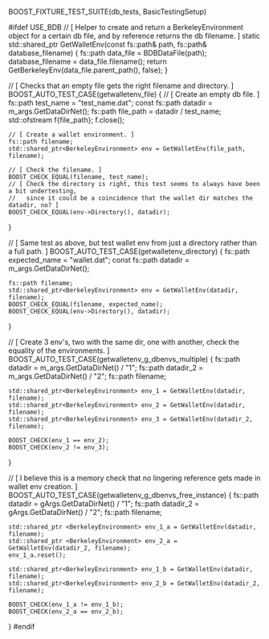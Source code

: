 BOOST_FIXTURE_TEST_SUITE(db_tests, BasicTestingSetup)

#ifdef USE_BDB
// [ Helper to create and return a BerkeleyEnvironment object for a certain db file, and by reference returns the db filename. ]
static std::shared_ptr<BerkeleyEnvironment> GetWalletEnv(const fs::path& path, fs::path& database_filename)
{
    fs::path data_file = BDBDataFile(path);
    database_filename = data_file.filename();
    return GetBerkeleyEnv(data_file.parent_path(), false);
}


// [ Checks that an empty file gets the right filename and directory. ]
BOOST_AUTO_TEST_CASE(getwalletenv_file)
{
    // [ Create an empty db file. ]
    fs::path test_name = "test_name.dat";
    const fs::path datadir = m_args.GetDataDirNet();
    fs::path file_path = datadir / test_name;
    std::ofstream f{file_path};
    f.close();

    // [ Create a wallet environment. ]
    fs::path filename;
    std::shared_ptr<BerkeleyEnvironment> env = GetWalletEnv(file_path, filename);

    // [ Check the filename. ]
    BOOST_CHECK_EQUAL(filename, test_name);
    // [ Check the directory is right, this test seems to always have been a bit undertesting,
    //   since it could be a coincidence that the wallet dir matches the datadir, no? ]
    BOOST_CHECK_EQUAL(env->Directory(), datadir);
}

// [ Same test as above, but test wallet env from just a directory rather than a full path. ]
BOOST_AUTO_TEST_CASE(getwalletenv_directory)
{
    fs::path expected_name = "wallet.dat";
    const fs::path datadir = m_args.GetDataDirNet();

    fs::path filename;
    std::shared_ptr<BerkeleyEnvironment> env = GetWalletEnv(datadir, filename);
    BOOST_CHECK_EQUAL(filename, expected_name);
    BOOST_CHECK_EQUAL(env->Directory(), datadir);
}

// [ Create 3 env's, two with the same dir, one with another, check the equality of the environments. ]
BOOST_AUTO_TEST_CASE(getwalletenv_g_dbenvs_multiple)
{
    fs::path datadir = m_args.GetDataDirNet() / "1";
    fs::path datadir_2 = m_args.GetDataDirNet() / "2";
    fs::path filename;

    std::shared_ptr<BerkeleyEnvironment> env_1 = GetWalletEnv(datadir, filename);
    std::shared_ptr<BerkeleyEnvironment> env_2 = GetWalletEnv(datadir, filename);
    std::shared_ptr<BerkeleyEnvironment> env_3 = GetWalletEnv(datadir_2, filename);

    BOOST_CHECK(env_1 == env_2);
    BOOST_CHECK(env_2 != env_3);
}

// [ I believe this is a memory check that no lingering reference gets made in wallet env creation. ]
BOOST_AUTO_TEST_CASE(getwalletenv_g_dbenvs_free_instance)
{
    fs::path datadir = gArgs.GetDataDirNet() / "1";
    fs::path datadir_2 = gArgs.GetDataDirNet() / "2";
    fs::path filename;

    std::shared_ptr <BerkeleyEnvironment> env_1_a = GetWalletEnv(datadir, filename);
    std::shared_ptr <BerkeleyEnvironment> env_2_a = GetWalletEnv(datadir_2, filename);
    env_1_a.reset();

    std::shared_ptr<BerkeleyEnvironment> env_1_b = GetWalletEnv(datadir, filename);
    std::shared_ptr<BerkeleyEnvironment> env_2_b = GetWalletEnv(datadir_2, filename);

    BOOST_CHECK(env_1_a != env_1_b);
    BOOST_CHECK(env_2_a == env_2_b);
}
#endif


